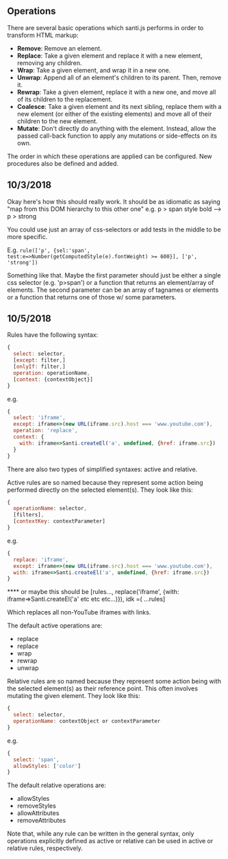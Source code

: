 ## Operations
There are several basic operations which santi.js performs in order to transform
HTML markup:

* **Remove**: Remove an element.
* **Replace**: Take a given element and replace it with a new element, removing
  any children.
* **Wrap**: Take a given element, and wrap it in a new one.
* **Unwrap**: Append all of an element's children to its parent. Then, remove it.
* **Rewrap**: Take a given element, replace it with a new one, and move all of
  its children to the replacement.
* **Coalesce**: Take a given element and its next sibling, replace them with a
  new element (or either of the existing elements) and move all of their children
  to the new element.
* **Mutate**: Don't directly do anything with the element. Instead, allow the
  passed call-back function to apply any mutations or side-effects on its own.

The order in which these operations are applied can be configured. New procedures
also be defined and added.

## 10/3/2018
Okay here's how this should really work. It should be as idiomatic as saying "map
from this DOM hierarchy to this other one" e.g. p > span style bold --> p > strong

You could use just an array of css-selectors or add tests in the middle to be more specific.

E.g. `rule(['p', {sel:'span', test:e=>Number(getComputedStyle(e).fontWeight) >= 600}], ['p', 'strong'])`

Something like that. Maybe the first parameter should just be either a single css selector (e.g. 'p>span')
or a function that returns an element/array of elements. The second parameter can be an array of tagnames
or elements or a function that returns one of those w/ some parameters.

## 10/5/2018
Rules have the following syntax:
```js
{
  select: selector,
  [except: filter,]
  [onlyIf: filter,]
  operation: operationName,
  [context: {contextObject}]
}
```
e.g.
```js
{
  select: 'iframe',
  except: iframe=>(new URL(iframe.src).host === 'www.youtube.com'),
  operation: 'replace',
  context: {
    with: iframe=>Santi.createEl('a', undefined, {href: iframe.src})
  }
}
```

There are also two types of simplified syntaxes: active and relative.

Active rules are so named because they represent some action being performed
directly on the selected element(s). They look like this:
```js
{
  operationName: selector,
  [filters],
  [contextKey: contextParameter]
}
```
e.g.
```js
{
  replace: 'iframe',
  except: iframe=>(new URL(iframe.src).host === 'www.youtube.com'),
  with: iframe=>Santi.createEl('a', undefined, {href: iframe.src})
}
```

**** or maybe this should be
[rules...,
  replace('iframe', {with: iframe=>Santi.createEl('a' etc etc etc...)}), idk =(
...rules]


Which replaces all non-YouTube iframes with links.

The default active operations are:
* replace
* replace
* wrap
* rewrap
* unwrap

Relative rules are so named because they represent some action being with the
selected element(s) as their reference point. This often involves mutating
the given element. They look like this:
```js
{
  select: selector,
  operationName: contextObject or contextParameter
}
```
e.g.
```js
{
  select: 'span',
  allowStyles: ['color']
}
```
The default relative operations are:
* allowStyles
* removeStyles
* allowAttributes
* removeAttributes

Note that, while any rule can be written in the general syntax, only operations
explicitly defined as active or relative can be used in active or relative
rules, respectively.
